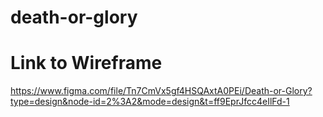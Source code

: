 # death-or-glory
# Link to Wireframe
https://www.figma.com/file/Tn7CmVx5gf4HSQAxtA0PEi/Death-or-Glory?type=design&node-id=2%3A2&mode=design&t=ff9EprJfcc4eIlFd-1
